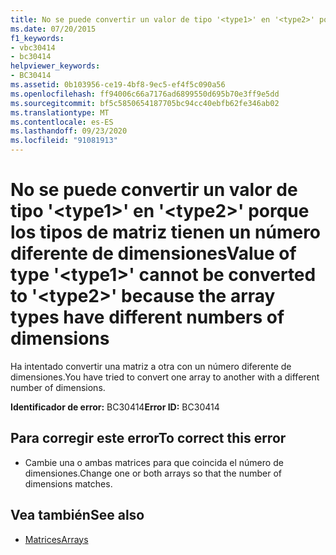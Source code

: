 ```yaml
---
title: No se puede convertir un valor de tipo '<type1>' en '<type2>' porque los tipos de matriz tienen un número diferente de dimensiones
ms.date: 07/20/2015
f1_keywords:
- vbc30414
- bc30414
helpviewer_keywords:
- BC30414
ms.assetid: 0b103956-ce19-4bf8-9ec5-ef4f5c090a56
ms.openlocfilehash: ff94006c66a7176ad6899550d695b70e3ff9e5dd
ms.sourcegitcommit: bf5c5850654187705bc94cc40ebfb62fe346ab02
ms.translationtype: MT
ms.contentlocale: es-ES
ms.lasthandoff: 09/23/2020
ms.locfileid: "91081913"
---
```

# <a name="value-of-type-type1-cannot-be-converted-to-type2-because-the-array-types-have-different-numbers-of-dimensions"></a><span data-ttu-id="7d0d6-102">No se puede convertir un valor de tipo '\<type1>' en '\<type2>' porque los tipos de matriz tienen un número diferente de dimensiones</span><span class="sxs-lookup"><span data-stu-id="7d0d6-102">Value of type '\<type1>' cannot be converted to '\<type2>' because the array types have different numbers of dimensions</span></span>

<span data-ttu-id="7d0d6-103">Ha intentado convertir una matriz a otra con un número diferente de dimensiones.</span><span class="sxs-lookup"><span data-stu-id="7d0d6-103">You have tried to convert one array to another with a different number of dimensions.</span></span>  
  
 <span data-ttu-id="7d0d6-104">**Identificador de error:** BC30414</span><span class="sxs-lookup"><span data-stu-id="7d0d6-104">**Error ID:** BC30414</span></span>  
  
## <a name="to-correct-this-error"></a><span data-ttu-id="7d0d6-105">Para corregir este error</span><span class="sxs-lookup"><span data-stu-id="7d0d6-105">To correct this error</span></span>  
  
- <span data-ttu-id="7d0d6-106">Cambie una o ambas matrices para que coincida el número de dimensiones.</span><span class="sxs-lookup"><span data-stu-id="7d0d6-106">Change one or both arrays so that the number of dimensions matches.</span></span>  
  
## <a name="see-also"></a><span data-ttu-id="7d0d6-107">Vea también</span><span class="sxs-lookup"><span data-stu-id="7d0d6-107">See also</span></span>

- [<span data-ttu-id="7d0d6-108">Matrices</span><span class="sxs-lookup"><span data-stu-id="7d0d6-108">Arrays</span></span>](../programming-guide/language-features/arrays/index.md)
